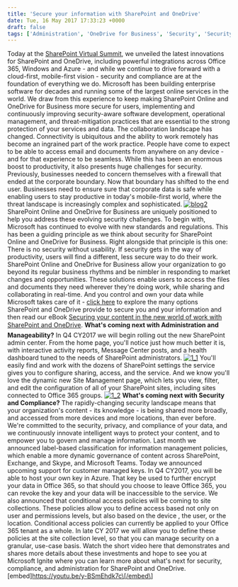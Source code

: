 ```yaml
---
title: 'Secure your information with SharePoint and OneDrive'
date: Tue, 16 May 2017 17:33:23 +0000
draft: false
tags: ['Administration', 'OneDrive for Business', 'Security', 'Security and Compliance', 'SharePoint Online']
---
```


Today at the [SharePoint Virtual Summit](https://aka.ms/SharePointSummit), we unveiled the latest innovations for SharePoint and OneDrive, including powerful integrations across Office 365, Windows and Azure - and while we continue to drive forward with a cloud-first, mobile-first vision - security and compliance are at the foundation of everything we do. Microsoft has been building enterprise software for decades and running some of the largest online services in the world. We draw from this experience to keep making SharePoint Online and OneDrive for Business more secure for users, implementing and continuously improving security-aware software development, operational management, and threat-mitigation practices that are essential to the strong protection of your services and data. The collaboration landscape has changed. Connectivity is ubiquitous and the ability to work remotely has become an ingrained part of the work practice. People have come to expect to be able to access email and documents from anywhere on any device - and for that experience to be seamless. While this has been an enormous boost to productivity, it also presents huge challenges for security. Previously, businesses needed to concern themselves with a firewall that ended at the corporate boundary. Now that boundary has shifted to the end user. Businesses need to ensure sure that corporate data is safe while enabling users to stay productive in today's mobile-first world, where the threat landscape is increasingly complex and sophisticated. [![blog2](https://msdnshared.blob.core.windows.net/media/2017/05/Blog2-300x175.png)](http://wbaer.files.wordpress.com/2017/05/e7de5-blog2.png) SharePoint Online and OneDrive for Business are uniquely positioned to help you address these evolving security challenges. To begin with, Microsoft has continued to evolve with new standards and regulations. This has been a guiding principle as we think about security for SharePoint Online and OneDrive for Business. Right alongside that principle is this one: There is no security without usability. If security gets in the way of productivity, users will find a different, less secure way to do their work. SharePoint Online and OneDrive for Business allow your organization to go beyond its regular business rhythms and be nimbler in responding to market changes and opportunities. These solutions enable users to access the files and documents they need wherever they're doing work, while sharing and collaborating in real-time. And you control and own your data while Microsoft takes care of it - [click here](http://sharepoint-infographic.azurewebsites.net/) to explore the many options SharePoint and OneDrive provide to secure you and your information and then read our eBook [Securing your content in the new world of work with SharePoint and OneDrive](https://www.microsoft.com/en-us/download/details.aspx?id=55242). **What's coming next with Administration and Manageability?** In Q4 CY2017 we will begin rolling out the new SharePoint admin center. From the home page, you'll notice just how much better it is, with interactive activity reports, Message Center posts, and a health dashboard tuned to the needs of SharePoint administrators. [![1_1](https://msdnshared.blob.core.windows.net/media/2017/05/1_1-300x200.png)](http://wbaer.files.wordpress.com/2017/05/662f1-1_1.png) You'll easily find and work with the dozens of SharePoint settings the service gives you to configure sharing, access, and the service. And we know you'll love the dynamic new Site Management page, which lets you view, filter, and edit the configuration of all of your SharePoint sites, including sites connected to Office 365 groups. [![1_2](https://msdnshared.blob.core.windows.net/media/2017/05/1_2-300x200.png)](http://wbaer.files.wordpress.com/2017/05/33e7d-1_2.png) **What's coming next with Security and Compliance?** The rapidly-changing security landscape means that your organization's content - its knowledge - is being shared more broadly, and accessed from more devices and more locations, than ever before. We're committed to the security, privacy, and compliance of your data, and we continuously innovate intelligent ways to protect your content, and to empower you to govern and manage information. Last month we announced label-based classification for information management policies, which enable a more dynamic governance of content across SharePoint, Exchange, and Skype, and Microsoft Teams. Today we announced upcoming support for customer managed keys. In Q4 CY2017, you will be able to host your own key in Azure. That key be used to further encrypt your data in Office 365, so that should you choose to leave Office 365, you can revoke the key and your data will be inaccessible to the service. We also announced that conditional access policies will be coming to site collections. These policies allow you to define access based not only on user and permissions levels, but also based on the device , the user, or the location. Conditional access policies can currently be applied to your Office 365 tenant as a whole. In late CY 2017 we will allow you to define these policies at the site collection level, so that you can manage security on a granular, use-case basis. Watch the short video here that demonstrates and shares more details about these investments and hope to see you at Microsoft Ignite where you can learn more about what's next for security, compliance, and administration for SharePoint and OneDrive. \[embed\]https://youtu.be/y-BSmEhdk7c\[/embed\]